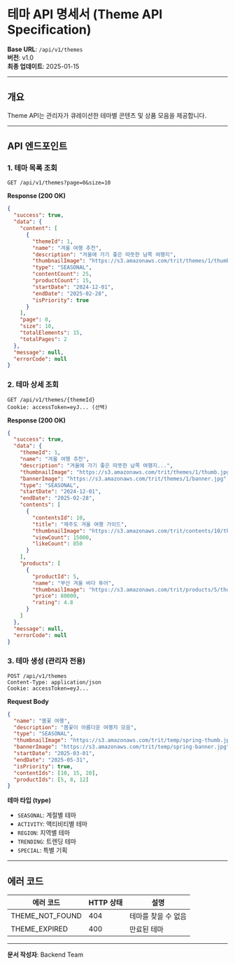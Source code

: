 # 테마 API 명세서 (Theme API Specification)

**Base URL**: `/api/v1/themes`  
**버전**: v1.0  
**최종 업데이트**: 2025-01-15

---

## 개요

Theme API는 관리자가 큐레이션한 테마별 콘텐츠 및 상품 모음을 제공합니다.

---

## API 엔드포인트

### 1. 테마 목록 조회

```http
GET /api/v1/themes?page=0&size=10
```

**Response (200 OK)**

```json
{
  "success": true,
  "data": {
    "content": [
      {
        "themeId": 1,
        "name": "겨울 여행 추천",
        "description": "겨울에 가기 좋은 따뜻한 남쪽 여행지",
        "thumbnailImage": "https://s3.amazonaws.com/trit/themes/1/thumb.jpg",
        "type": "SEASONAL",
        "contentCount": 25,
        "productCount": 15,
        "startDate": "2024-12-01",
        "endDate": "2025-02-28",
        "isPriority": true
      }
    ],
    "page": 0,
    "size": 10,
    "totalElements": 15,
    "totalPages": 2
  },
  "message": null,
  "errorCode": null
}
```

### 2. 테마 상세 조회

```http
GET /api/v1/themes/{themeId}
Cookie: accessToken=eyJ... (선택)
```

**Response (200 OK)**

```json
{
  "success": true,
  "data": {
    "themeId": 1,
    "name": "겨울 여행 추천",
    "description": "겨울에 가기 좋은 따뜻한 남쪽 여행지...",
    "thumbnailImage": "https://s3.amazonaws.com/trit/themes/1/thumb.jpg",
    "bannerImage": "https://s3.amazonaws.com/trit/themes/1/banner.jpg",
    "type": "SEASONAL",
    "startDate": "2024-12-01",
    "endDate": "2025-02-28",
    "contents": [
      {
        "contentsId": 10,
        "title": "제주도 겨울 여행 가이드",
        "thumbnailImage": "https://s3.amazonaws.com/trit/contents/10/thumb.jpg",
        "viewCount": 15000,
        "likeCount": 850
      }
    ],
    "products": [
      {
        "productId": 5,
        "name": "부산 겨울 바다 투어",
        "thumbnailImage": "https://s3.amazonaws.com/trit/products/5/thumb.jpg",
        "price": 80000,
        "rating": 4.8
      }
    ]
  },
  "message": null,
  "errorCode": null
}
```

### 3. 테마 생성 (관리자 전용)

```http
POST /api/v1/themes
Content-Type: application/json
Cookie: accessToken=eyJ...
```

**Request Body**

```json
{
  "name": "봄꽃 여행",
  "description": "봄꽃이 아름다운 여행지 모음",
  "type": "SEASONAL",
  "thumbnailImage": "https://s3.amazonaws.com/trit/temp/spring-thumb.jpg",
  "bannerImage": "https://s3.amazonaws.com/trit/temp/spring-banner.jpg",
  "startDate": "2025-03-01",
  "endDate": "2025-05-31",
  "isPriority": true,
  "contentIds": [10, 15, 20],
  "productIds": [5, 8, 12]
}
```

**테마 타입 (type)**
- `SEASONAL`: 계절별 테마
- `ACTIVITY`: 액티비티별 테마
- `REGION`: 지역별 테마
- `TRENDING`: 트렌딩 테마
- `SPECIAL`: 특별 기획

---

## 에러 코드

| 에러 코드 | HTTP 상태 | 설명 |
|----------|----------|------|
| THEME_NOT_FOUND | 404 | 테마를 찾을 수 없음 |
| THEME_EXPIRED | 400 | 만료된 테마 |

---

**문서 작성자**: Backend Team
